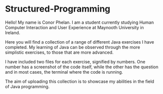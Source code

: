 # Structured-Programming
Hello! My name is Conor Phelan. I am a student currently studying Human Computer Interaction and User Experience at Maynooth University in Ireland.

Here you will find a collection of a range of different Java exercises I have completed. My learning of Java can be observed through the more simplistic exercises, to those that are more advanced. 

I have included two files for each exercise, signified by numbers. One number has a screenshot of the code itself, while the other has the question and in most cases, the terminal where the code is running. 

The aim of uploading this collection is to showcase my abilities in the field of Java programming. 
